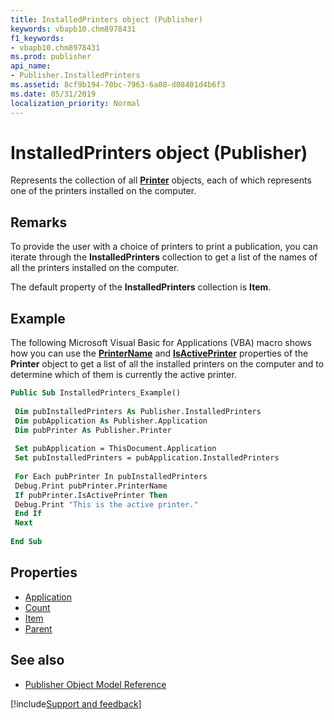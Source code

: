 ```yaml
---
title: InstalledPrinters object (Publisher)
keywords: vbapb10.chm8978431
f1_keywords:
- vbapb10.chm8978431
ms.prod: publisher
api_name:
- Publisher.InstalledPrinters
ms.assetid: 8cf9b194-70bc-7963-6a08-d08401d4b6f3
ms.date: 05/31/2019
localization_priority: Normal
---
```



# InstalledPrinters object (Publisher)

Represents the collection of all **[Printer](publisher.printer.md)** objects, each of which represents one of the printers installed on the computer.
 

## Remarks

To provide the user with a choice of printers to print a publication, you can iterate through the **InstalledPrinters** collection to get a list of the names of all the printers installed on the computer.

The default property of the **InstalledPrinters** collection is **Item**.
 

## Example

The following Microsoft Visual Basic for Applications (VBA) macro shows how you can use the **[PrinterName](Publisher.Printer.PrinterName.md)** and **[IsActivePrinter](Publisher.Printer.IsActivePrinter.md)** properties of the **Printer** object to get a list of all the installed printers on the computer and to determine which of them is currently the active printer.

```vb
Public Sub InstalledPrinters_Example() 
 
 Dim pubInstalledPrinters As Publisher.InstalledPrinters 
 Dim pubApplication As Publisher.Application 
 Dim pubPrinter As Publisher.Printer 
 
 Set pubApplication = ThisDocument.Application 
 Set pubInstalledPrinters = pubApplication.InstalledPrinters 
 
 For Each pubPrinter In pubInstalledPrinters 
 Debug.Print pubPrinter.PrinterName 
 If pubPrinter.IsActivePrinter Then 
 Debug.Print "This is the active printer." 
 End If 
 Next 
 
End Sub 

```


## Properties

- [Application](Publisher.InstalledPrinters.Application.md)
- [Count](Publisher.InstalledPrinters.Count.md)
- [Item](Publisher.InstalledPrinters.Item.md)
- [Parent](Publisher.InstalledPrinters.Parent.md)

## See also

- [Publisher Object Model Reference](overview/publisher/object-model.md)



[!include[Support and feedback](~/includes/feedback-boilerplate.md)]